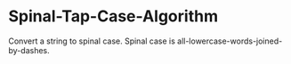 # Spinal-Tap-Case-Algorithm
Convert a string to spinal case. Spinal case is all-lowercase-words-joined-by-dashes.

